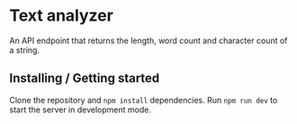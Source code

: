 # Text analyzer

An API endpoint that returns the length, word count and character count of a string.

## Installing / Getting started

Clone the repository and `npm install` dependencies. Run `npm run dev` to start the server in development mode.
